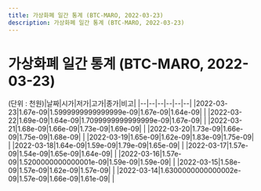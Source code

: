 ```yaml
---
title: 가상화폐 일간 통계 (BTC-MARO, 2022-03-23)
description: 가상화폐 일간 통계 (BTC-MARO, 2022-03-23)
---
```


가상화폐 일간 통계 (BTC-MARO, 2022-03-23)
===

(단위 : 천원)|날짜|시가|저가|고가|종가|비고|
|--|--|--|--|--|--|
|2022-03-23|1.67e-09|1.5999999999999999e-09|1.67e-09|1.64e-09|    |
|2022-03-22|1.69e-09|1.64e-09|1.7099999999999999e-09|1.67e-09|    |
|2022-03-21|1.68e-09|1.66e-09|1.73e-09|1.69e-09|    |
|2022-03-20|1.73e-09|1.66e-09|1.75e-09|1.68e-09|    |
|2022-03-19|1.65e-09|1.62e-09|1.83e-09|1.75e-09|    |
|2022-03-18|1.64e-09|1.59e-09|1.79e-09|1.65e-09|    |
|2022-03-17|1.57e-09|1.54e-09|1.65e-09|1.64e-09|    |
|2022-03-16|1.57e-09|1.5200000000000001e-09|1.59e-09|1.59e-09|    |
|2022-03-15|1.58e-09|1.57e-09|1.62e-09|1.57e-09|    |
|2022-03-14|1.6300000000000002e-09|1.57e-09|1.66e-09|1.61e-09|    |
